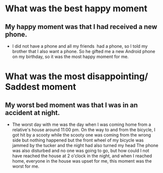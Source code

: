 # What was the best happy moment

## My happy moment was that I had received a new phone.
* I did not have a phone and all my friends  had a phone, so I told my brother that I also want a phone. So he gifted me a new Android phone on my birthday, so it was the most happy moment for me.

# What was the most disappointing/ Saddest moment

## My worst bed moment was that I was in an accident at night.
* The worst day with me was the day when I was coming home from a relative's house around 11:00 pm. On the way to and from the bicycle, I got hit by a scooty while the scooty one was coming from the wrong side but nothing happened but the front wheel of my bicycle was jammed by the tucker and the night had also turned my head The phone was also disturbed and no one was going to go, but how could I not have reached the house at 2 o'clock in the night, and when I reached home, everyone in the house was upset for me, this moment was the worst for me. 
